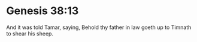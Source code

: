 # Genesis 38:13

And it was told Tamar, saying, Behold thy father in law goeth up to Timnath to shear his sheep.